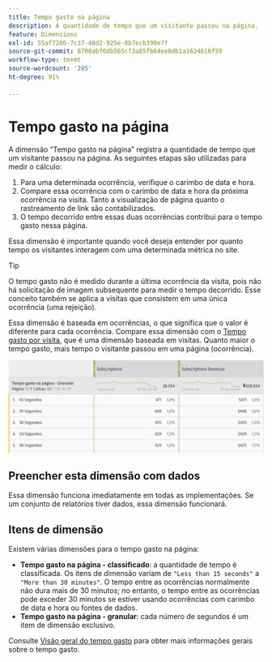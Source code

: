 ```yaml
---
title: Tempo gasto na página
description: A quantidade de tempo que um visitante passou na página.
feature: Dimensions
exl-id: 55af7286-7c37-48d2-925e-8b7ecb390e7f
source-git-commit: 8700abf6db565cf3a85fb64ee0db1a1634616f59
workflow-type: tm+mt
source-wordcount: '285'
ht-degree: 91%

---
```


# Tempo gasto na página

A dimensão “Tempo gasto na página” registra a quantidade de tempo que um visitante passou na página. As seguintes etapas são utilizadas para medir o cálculo:

1. Para uma determinada ocorrência, verifique o carimbo de data e hora.
2. Compare essa ocorrência com o carimbo de data e hora da próxima ocorrência na visita. Tanto a visualização de página quanto o rastreamento de link são contabilizados.
3. O tempo decorrido entre essas duas ocorrências contribui para o tempo gasto nessa página.

Essa dimensão é importante quando você deseja entender por quanto tempo os visitantes interagem com uma determinada métrica no site.

>[!TIP]
>
>O tempo gasto não é medido durante a última ocorrência da visita, pois não há solicitação de imagem subsequente para medir o tempo decorrido. Esse conceito também se aplica a visitas que consistem em uma única ocorrência (uma rejeição).

Essa dimensão é baseada em ocorrências, o que significa que o valor é diferente para cada ocorrência. Compare essa dimensão com o [Tempo gasto por visita](time-spent-per-visit.md), que é uma dimensão baseada em visitas. Quanto maior o tempo gasto, mais tempo o visitante passou em uma página (ocorrência).

![Tempo gasto na página](../metrics/assets/time-spent2.png)

## Preencher esta dimensão com dados

Essa dimensão funciona imediatamente em todas as implementações. Se um conjunto de relatórios tiver dados, essa dimensão funcionará.

## Itens de dimensão

Existem várias dimensões para o tempo gasto na página:

* **Tempo gasto na página - classificado**: a quantidade de tempo é classificada. Os itens de dimensão variam de `"Less than 15 seconds"` a `"More than 30 minutes"`. O tempo entre as ocorrências normalmente não dura mais de 30 minutos; no entanto, o tempo entre as ocorrências pode exceder 30 minutos se estiver usando ocorrências com carimbo de data e hora ou fontes de dados.
* **Tempo gasto na página - granular**: cada número de segundos é um item de dimensão exclusivo.

Consulte [Visão geral do tempo gasto](../metrics/time-spent.md) para obter mais informações gerais sobre o tempo gasto.
